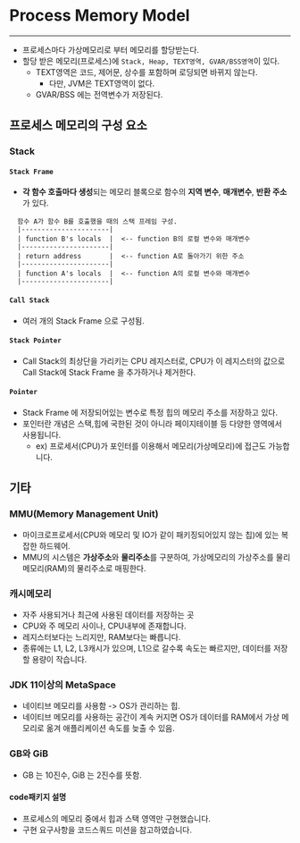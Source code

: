 # Process Memory Model

----
* 프로세스마다 가상메모리로 부터 메모리를 할당받는다.
* 할당 받은 메모리(프로세스)에 `Stack, Heap, TEXT영역, GVAR/BSS영역`이 있다.
  * TEXT영역은 코드, 제어문, 상수를 포함하며 로딩되면 바뀌지 않는다.
    * 다만, JVM은 TEXT영역이 없다.
  * GVAR/BSS 에는 전역변수가 저장된다.

## 프로세스 메모리의 구성 요소
### Stack
#### `Stack Frame`
* **각 함수 호출마다 생성**되는 메모리 블록으로 함수의 **지역 변수**, **매개변수**, **반환 주소**가 있다.
```angular2html
  함수 A가 함수 B를 호출했을 때의 스택 프레임 구성.
  |----------------------|
  | function B's locals  |  <-- function B의 로컬 변수와 매개변수
  |----------------------|
  | return address       |  <-- function A로 돌아가기 위한 주소
  |----------------------|
  | function A's locals  |  <-- function A의 로컬 변수와 매개변수
  |----------------------|
```
#### `Call Stack`
* 여러 개의 Stack Frame 으로 구성됨.
#### `Stack Pointer`
* Call Stack의 최상단을 가리키는 CPU 레지스터로, CPU가 이 레지스터의 값으로 Call Stack에 Stack Frame 을 추가하거나 제거한다.
#### `Pointer`
* Stack Frame 에 저장되어있는 변수로 특정 힙의 메모리 주소를 저장하고 있다.
* 포인터란 개념은 스택,힙에 국한된 것이 아니라 페이지테이블 등 다양한 영역에서 사용됩니다.
  * ex) 프로세서(CPU)가 포인터를 이용해서 메모리(가상메모리)에 접근도 가능합니다.

## 기타
### MMU(Memory Management Unit)
* 마이크로프로세서(CPU와 메모리 및 IO가 같이 패키징되어있지 않는 칩)에 있는 복잡한 하드웨어.
* MMU의 시스템은 **가상주소**와 **물리주소**를 구분하여, 가상메모리의 가상주소를 물리메모리(RAM)의 물리주소로 매핑한다.

### 캐시메모리
* 자주 사용되거나 최근에 사용된 데이터를 저장하는 곳
* CPU와 주 메모리 사이나, CPU내부에 존재합니다.
* 레지스터보다는 느리지만, RAM보다는 빠릅니다.
* 종류에는 L1, L2, L3캐시가 있으며, L1으로 갈수록 속도는 빠르지만, 데이터를 저장할 용량이 작습니다.

### JDK 11이상의 MetaSpace
* 네이티브 메모리를 사용함 -> OS가 관리하는 힙.
* 네이티브 메모리를 사용하는 공간이 계속 커지면 OS가 데이터를 RAM에서 가상 메모리로 옮겨 애플리케이션 속도를 늦출 수 있음.

### GB와 GiB
* GB 는 10진수, GiB 는 2진수를 뜻함.

#### code패키지 설명
* 프로세스의 메모리 중에서 힙과 스택 영역만 구현했습니다.
* 구현 요구사항을 코드스쿼드 미션을 참고하였습니다.


